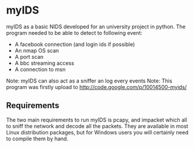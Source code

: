 myIDS
=====

myIDS as a basic NIDS developed for an university project in python.
The program needed to be able to detect to following event:

* A facebook connection (and login ids if possible)
* An nmap OS scan
* A port scan
* A bbc streaming access
* A connection to msn

Note: myIDS can also act as a sniffer an log every events
Note: This program was firstly upload to http://code.google.com/p/10014500-myids/

Requirements
------------

The two main requirements to run myIDS is pcapy, and impacket which all to sniff the network and decode all the packets. They are available in most Linux distribution packages, but for Windows users you will certainly need to compile them by hand.
